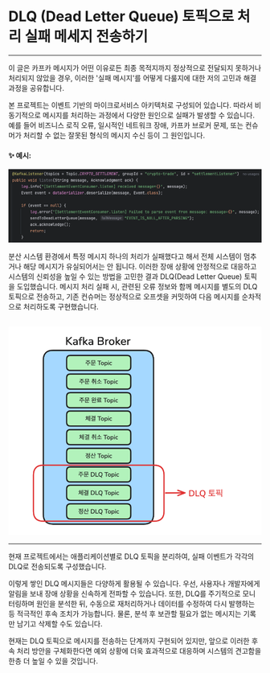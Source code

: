 # DLQ (Dead Letter Queue) 토픽으로 처리 실패 메세지 전송하기

---

이 글은 카프카 메시지가 어떤 이유로든 최종 목적지까지 정상적으로 전달되지 못하거나 처리되지 않았을 경우, 
이러한 '실패 메시지'를 어떻게 다룰지에 대한 저의 고민과 해결 과정을 공유합니다. <br>

본 프로젝트는 이벤트 기반의 마이크로서비스 아키텍처로 구성되어 있습니다. 따라서 비동기적으로 메시지를 처리하는 
과정에서 다양한 원인으로 실패가 발생할 수 있습니다. 예를 들어 비즈니스 로직 오류, 일시적인 네트워크 장애,
카프카 브로커 문제, 또는 컨슈머가 처리할 수 없는 잘못된 형식의 메시지 수신 등이 그 원인입니다. <br>

#### ✨ 예시:
![예시 코드](images/dlq_code.png)

분산 시스템 환경에서 특정 메시지 하나의 처리가 실패했다고 해서 전체 시스템이 멈추거나 해당 메시지가 
유실되어서는 안 됩니다. 이러한 장애 상황에 안정적으로 대응하고 시스템의 신뢰성을 높일 수 있는 방법을 고민한 
결과 DLQ(Dead Letter Queue) 토픽을 도입했습니다. 메시지 처리 실패 시, 관련된 오류 정보와 함께 메시지를
별도의 DLQ 토픽으로 전송하고, 기존 컨슈머는 정상적으로 오프셋을 커밋하여 다음 메시지를 순차적으로 처리하도록
구현했습니다.
<br></br>

![dlq 토픽](images/dlq_topic.png)

--- 

현재 프로젝트에서는 애플리케이션별로 DLQ 토픽을 분리하여, 실패 이벤트가 각각의 DLQ로 전송되도록 구성했습니다. <br>

이렇게 쌓인 DLQ 메시지들은 다양하게 활용될 수 있습니다. 우선, 사용자나 개발자에게 알림을 보내 장애 상황을 
신속하게 전파할 수 있습니다. 또한, DLQ를 주기적으로 모니터링하며 원인을 분석한 뒤, 수동으로 재처리하거나
데이터를 수정하여 다시 발행하는 등 적극적인 후속 조치가 가능합니다. 물론, 분석 후 보관할 필요가 없는 메시지는 
기록만 남기고 삭제할 수도 있습니다. <br>

현재는 DLQ 토픽으로 메시지를 전송하는 단계까지 구현되어 있지만, 앞으로 이러한 후속 처리 방안을 구체화한다면 
예외 상황에 더욱 효과적으로 대응하며 시스템의 견고함을 한층 더 높일 수 있을 것입니다.




